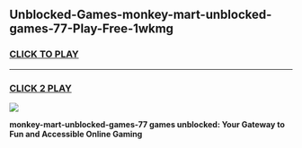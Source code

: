 
## Unblocked-Games-monkey-mart-unblocked-games-77-Play-Free-1wkmg
<h3>
<a href="https://premium76.site?title=monkey-mart-unblocked-games-77&ref=21A">CLICK TO PLAY</a></h3>
<hr>

<h3>
<a href="https://premium76.site?title=monkey-mart-unblocked-games-77&ref=21A">CLICK 2 PLAY</a>
  
</h3>

<a href="https://premium76.site?title=monkey-mart-unblocked-games-77&ref=21A"><img src="https://clearcache.store/games.png"></a>


**monkey-mart-unblocked-games-77 games unblocked: Your Gateway to Fun and Accessible Online Gaming**
